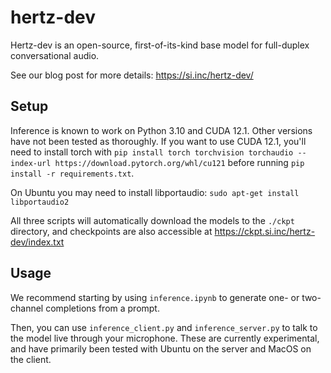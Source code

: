 # hertz-dev

Hertz-dev is an open-source, first-of-its-kind base model for full-duplex conversational audio.

See our blog post for more details: https://si.inc/hertz-dev/

## Setup

Inference is known to work on Python 3.10 and CUDA 12.1. Other versions have not been tested as thoroughly. If you want to use CUDA 12.1, you'll need to install torch with `pip install torch torchvision torchaudio --index-url https://download.pytorch.org/whl/cu121` before running `pip install -r requirements.txt`.

On Ubuntu you may need to install libportaudio: `sudo apt-get install libportaudio2`

All three scripts will automatically download the models to the `./ckpt` directory, and checkpoints are also accessible at https://ckpt.si.inc/hertz-dev/index.txt

## Usage

We recommend starting by using `inference.ipynb` to generate one- or two-channel completions from a prompt.

Then, you can use `inference_client.py` and `inference_server.py` to talk to the model live through your microphone.
These are currently experimental, and have primarily been tested with Ubuntu on the server and MacOS on the client.

